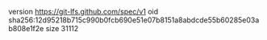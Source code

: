 version https://git-lfs.github.com/spec/v1
oid sha256:12d95218b715c990b0fcb690e51e07b8151a8abdcde55b60285e03ab808e1f2e
size 31112
